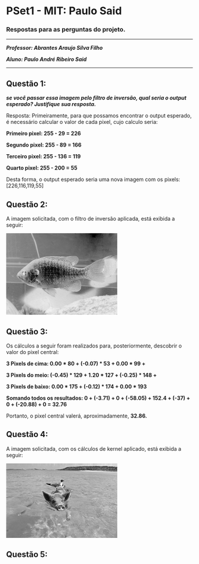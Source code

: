 # PSet1 - MIT: Paulo Said
<h3>Respostas para as perguntas do projeto.</h3>

---

***Professor: Abrantes Araujo Silva Filho***

***Aluno: Paulo André Ribeiro Said***

---

## Questão 1: 
***se você passar essa imagem pelo filtro de inversão, qual seria o
output esperado? Justifique sua resposta.***

Resposta: Primeiramente, para que possamos encontrar o output esperado, é necessário calcular o valor de cada pixel, cujo calculo seria:

**Primeiro pixel: 255 - 29 = 226**

**Segundo pixel: 255 - 89 = 166**

**Terceiro pixel: 255 - 136 = 119**

**Quarto pixel: 255 - 200 = 55**


Desta forma, o output esperado seria uma nova imagem com os pixels: [226,116,119,55]

## Questão 2: 

A imagem solicitada, com o filtro de inversão aplicada, está exibida a seguir:

![Imagem Q2](https://github.com/PauloSaid/pset1_ling_prog/blob/main/questao2.png)

## Questão 3:

Os cálculos a seguir foram realizados para, posteriormente, descobrir o valor do pixel central:

**3 Pixels de cima: 0.00 * 80 + (-0.07) * 53 + 0.00 * 99 +**

**3 Pixels do meio: (-0.45) * 129 + 1.20 * 127 + (-0.25) * 148 +**

**3 Pixels de baixo: 0.00 * 175 + (-0.12) * 174 + 0.00 * 193**

**Somando todos os resultados: 0 + (-3.71) + 0 + (-58.05) + 152.4 + (-37) + 0 + (-20.88) + 0 = 32.76**

Portanto, o pixel central valerá, aproximadamente, **32.86.**

## Questão 4:

A imagem solicitada, com os cálculos de kernel aplicado, está exibida a seguir:

![Imagem Q4](https://github.com/PauloSaid/pset1_ling_prog/blob/main/questao4.png)

## Questão 5:

